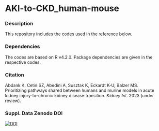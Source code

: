 # AKI-to-CKD_human-mouse

### Description
This repository includes the codes used in the reference below.

### Dependencies
The codes are based on R v4.2.0. Package dependencies are given in the respective codes.

### Citation
Abdank K, Cetin SZ, Abedini A, Susztak K, Eckardt K-U, Balzer MS. Prioritizing pathways shared between humans and murine models in acute kidney injury-to-chronic kidney disease transition. _Kidney Int_. 2023 (under review).

### Suppl. Data Zenodo DOI
[![DOI](https://zenodo.org/badge/DOI/10.5281/zenodo.7953110.svg)](https://doi.org/10.5281/zenodo.7953110)

